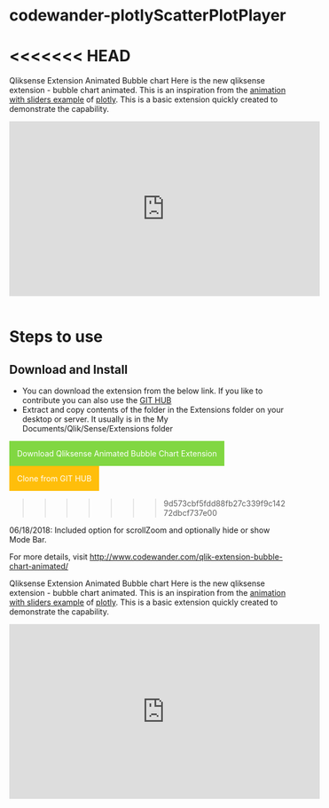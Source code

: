 # codewander-plotlyScatterPlotPlayer
<<<<<<< HEAD
=======
Qliksense Extension Animated Bubble chart
Here is the new qliksense extension - bubble chart animated. This is an inspiration from the <a href="https://plot.ly/javascript/gapminder-example/">animation with sliders example</a> of <a href="https://plot.ly/">plotly</a>. This is a basic extension quickly created to demonstrate the capability.
<iframe width="560" height="315" src="https://www.youtube.com/embed/siropQVs_GY" frameborder="0" allow="autoplay; encrypted-media" allowfullscreen></iframe>
&nbsp;
<h1>Steps to use</h1>
<h2>Download and Install</h2>
<ul>
 	<li>You can download the extension from the below link. If you like to contribute you can also use the <a href="https://github.com/CodeAtRoost/codewander-plotlyScatterPlotPlayer" target="_blank" rel="noopener">GIT HUB</a></li>
 	<li>Extract and copy contents of the folder in the Extensions folder on your desktop or server. It usually is in the My Documents/Qlik/Sense/Extensions folder</li>
</ul>
<div style="width: 100%;">

<a style="background-color: #81d742; padding: 14px; color: white; display: inline-block; text-align: center; text-decoration: none;" href="http://www.codewander.com/download/?download_link=https://github.com/CodeAtRoost/codewander-plotlyScatterPlotPlayer/archive/1.2.zip&amp;download_title=Qliksense%20Extension%20Bubble%20Chart%20Animated" target="_blank" rel="noopener">Download Qliksense Animated Bubble Chart Extension </a><a style="display: inline-block; background-color: #ffbe0a; padding: 14px; color: white; text-align: center; text-decoration: none;" href="https://github.com/CodeAtRoost/codewander-plotlyScatterPlotPlayer" target="_blank" rel="noopener"> Clone from GIT HUB </a>
>>>>>>> 9d573cbf5fdd88fb27c339f9c14272dbcf737e00

06/18/2018:
Included option for scrollZoom and optionally hide or show Mode Bar.

For more details, visit http://www.codewander.com/qlik-extension-bubble-chart-animated/

Qliksense Extension Animated Bubble chart
Here is the new qliksense extension - bubble chart animated. This is an inspiration from the <a href="https://plot.ly/javascript/gapminder-example/">animation with sliders example</a> of <a href="https://plot.ly/">plotly</a>. This is a basic extension quickly created to demonstrate the capability.
<iframe width="560" height="315" src="https://www.youtube.com/embed/siropQVs_GY" frameborder="0" allow="autoplay; encrypted-media" allowfullscreen></iframe>
&nbsp;